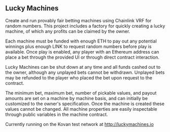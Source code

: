 ## Lucky Machines

Create and run provably fair betting machines using Chainlink VRF for random numbers. This project includes a factory for quickly creating a lucky machine, of which any profits can be claimed by the owner.

Each machine must be funded with enough ETH to pay out any potential winnings plus enough LINK to request random numbers before play is available. Once play is enabled, any player with an Ethereum address can place a bet through the provided UI or through direct contract interaction. 

Lucky Machines can be shut down at any time and all funds cashed out to the owner, although any unplayed bets cannot be withdrawn. Unplayed bets may be refunded to the player who placed the bet upon request to the contract.

The minimum bet, maximum bet, number of pickable values, and payout amounts are set on a machine by machine basis, and can initially be customized to the owner's specification. Once the machine is created these values cannot be changed. All machine properties are easily inspectable through public variables in the machine contract.

Currently running on the Kovan test network at http://luckymachines.io

